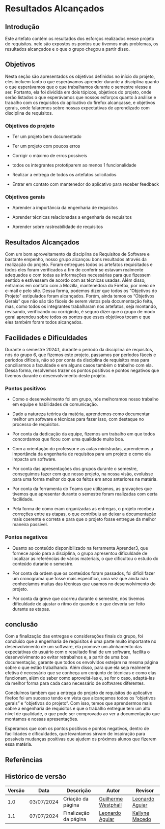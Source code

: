 # Resultados Alcançados

## Introdução

Este artefato contém os resultados dos esforços realizados nesse projeto de requisitos. nele são expostos os pontos que tivemos mais problemas, os resultados alcançados e o que o grupo chegou a partir disso.

## Objetivos

Nesta seção são apresentados os objetivos definidos no início do projeto, eles incluem tanto o que esperávamos aprender durante a disciplina quanto o que esperávamos que o que trabalhamos durante o semestre viesse a ser. Portanto, ela foi dividida em dois tópicos, objetivos do projeto, onde serão listados o que esperávamos que nossos esforços quanto à análise e trabalho com os requisitos do aplicativo do firefox alcançasse, e objetivos gerais, onde falaremos sobre nossas expectativas de aprendizado com disciplina de requisitos.

### Objetivos do projeto

* Ter um projeto bem documentado

* Ter um projeto com poucos erros

* Corrigir o máximo de erros possíveis

* todos os integrantes prototiparem ao menos 1 funcionalidade

* Realizar a entrega de todos os artefatos solicitados

* Entrar em contato com mantenedor do aplicativo para receber feedback

### Objetivos gerais

* Aprender a importância da engenharia de requisitos

* Aprender técnicas relacionadas a engenharia de requisitos

* Aprender sobre rastreabilidade de requisitos

## Resultados Alcançados

Com um bom aproveitamento da disciplina de Requisitos de Software e bastante empenho, nosso grupo alcançou bons resultados através da realização do projeto. Foram entregues todos os artefatos requisitados e todos eles foram verificados a fim de conferir se estavam realmente adequados e com todas as informações necessárias para que fizessem sentido e estivessem de acordo com as técnicas usadas. Além disso, entramos em contato com a Mozilla, mantenedora do Firefox, por meio de e-mail e pelo site. Dessa forma, podemos dizer que todos os “Objetivos do Projeto” estipulados foram alcançados. Porém, ainda temos os “Objetivos Gerais” que não são tão fáceis de serem vistos pela documentação feita, mas, como todos os integrantes trabalharam nos artefatos, seja montando, revisando, verificando ou corrigindo, é seguro dizer que o grupo de modo geral aprendeu sobre todos os pontos que esses objetivos tocam e que eles também foram todos alcançados.

## Facilidades e Dificuldades

Durante o semestre 2024.1, durante o período da disciplina de requisitos, nós do grupo 6, que fizemos este projeto, passamos por períodos fáceis e períodos difíceis, não só por conta da disciplina de requisitos mas para conciliarmos a faculdade e em alguns casos também o trabalho com ela. Dessa forma, resolvemos trazer os pontos positivos e pontos negativos que tivemos durante o desenvolvimento deste projeto.

### Pontos positivos

* Como o desenvolvimento foi em grupo, nós melhoramos nosso trabalho em equipe e habilidades de comunicação.

* Dado a natureza teórica da matéria, aprendemos como documentar melhor um software e técnicas para fazer isso, com destaque no processo de requisitos.

* Por conta da dedicação da equipe, fizemos um trabalho em que todos concordamos que ficou com uma qualidade muito boa.

* Com a orientação do professor e as aulas ministradas, aprendemos a importância da engenharia de requisitos para um projeto e como ela impacta um software.

* Por conta das apresentações dos grupos durante o semestre, conseguimos fazer com que nosso projeto, na nossa visão, evoluísse para uma forma melhor do que os feitos em anos anteriores na matéria.

* Por conta da ferramenta do Teams que utilizamos, as gravações que tivemos que apresentar durante o semestre foram realizadas com certa facilidade.

* Pela forma de como eram organizadas as entregas, o projeto recebeu correções entre as etapas, o que contribuiu ao deixar a documentação mais coerente e correta e para que o projeto fosse entregue da melhor maneira possível. 

### Pontos negativos

* Quanto ao conteúdo disponibilizado na ferramenta Aprender3, que fornece apoio para a disciplina, o grupo apresentou dificuldade de localizar as referências de vários materiais, o que dificultou o estudo do conteúdo durante o semestre.

* Por conta da ordem que os conteúdos foram passados, foi difícil fazer um cronograma que fosse mais específico, uma vez que ainda não conhecíamos muitas das técnicas que usamos no desenvolvimento do projeto.

* Por conta da greve que ocorreu durante o semestre, nós tivemos dificuldade de ajustar o ritmo de quando e o que deveria ser feito durante as etapas.

## conclusão

Com a finalização das entregas e considerações finais do grupo, foi concluído que a engenharia de requisitos é uma parte muito importante no desenvolvimento de um software, ela promove um alinhamento das expectativas do usuário com o resultado final de um software, facilita o desenvolvimento ao evitar retrabalhos e, a partir de uma boa documentação, garante que todos os envolvidos estejam na mesma página sobre o que estão trabalhando. Além disso, para que ela seja realmente efetiva é necessário que se conheça um conjunto de técnicas e como elas funcionam, além de saber como aproveitá-las e, se for o caso, adaptá-las da melhor forma para cada caso necessário de softwares diferentes.

Concluímos também que a entrega do projeto de requisitos do aplicativo firefox foi um sucesso tendo em vista que alcançamos todos os “objetivos gerais” e “objetivos do projeto”. Com isso, temos que aprendermos mais sobre a engenharia de requisitos e que o trabalho entregue tem um alto nível de qualidade, o que pode ser comprovado ao ver a documentação que montamos e nossas apresentações.

Esperamos que com os pontos positivos e pontos negativos, dentro de facilidades e dificuldades, que levantamos sirvam de inspiração para possíveis mudanças positivas que ajudem os próximos alunos que fizerem essa matéria.


## Referências

## Histórico de versão

| Versão | Data       | Descrição         | Autor                                           | Revisor |
|--------|------------|-------------------|-------------------------------------------------|---------|
| 1.0    | 03/07/2024 | Criação da página | [Guilherme Westphall](https://github.com/west7) | [Leonardo Aguiar](https://github.com/Leonardo0o0) |
| 1.1    | 07/07/2024 | Finalização da página | [Leonardo Aguiar](https://github.com/Leonardo0o0) | [Kallyne Macedo](https://github.com/kalipassos) |
